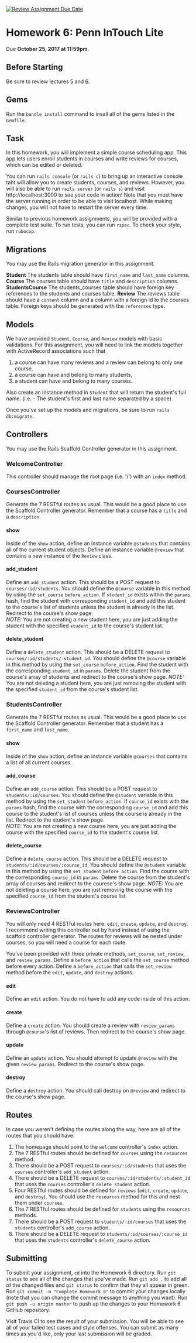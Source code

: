 [![Review Assignment Due Date](https://classroom.github.com/assets/deadline-readme-button-24ddc0f5d75046c5622901739e7c5dd533143b0c8e959d652212380cedb1ea36.svg)](https://classroom.github.com/a/rqy8ZOt4)
# Homework 6: Penn InTouch Lite
Due **October 25, 2017 at 11:59pm**.

## Before Starting
Be sure to review lectures <a href="https://www.seas.upenn.edu/~cis196/lectures/CIS196-2017f-lecture5.pdf" target="_blank">5</a> and <a href="https://www.seas.upenn.edu/~cis196/lectures/CIS196-2017f-lecture6.pdf" target="_blank">6</a>.

## Gems
Run the `bundle install` command to insall all of the gems listed in the `Gemfile`.

## Task
In this homework, you will implement a simple course scheduling app. This app lets users enroll students in courses and write reviews for courses, which can be edited or deleted.

You can run `rails console` (or `rails c`) to bring up an interactive console taht will allow you to create students, courses, and reviews. However, you will also be able to run `rails server` (or `rails s`) and visit http://localhost:3000 to see your code in action! Note that you must have the server running in order to be able to visit localhost. While making changes, you will not have to restart the server every time.

Similar to previous homework assignments, you will be provided with a complete test suite. To run tests, you can run `rspec`. To check your style, run `rubocop`.

## Migrations
You may use the Rails migration generator in this assignment.

**Student** The students table should have `first_name` and `last_name` columns.<br>
**Course** The courses table should have `title` and `description` columns.<br>
**StudentsCourse** The students_courses table should have foreign key references to the students and courses table.
**Review** The reviews table should have a `content` column and a column with a foreign id to the courses table. Foreign keys should be generated with the `references` type.

## Models
We have provided `Student`, `Course`, and `Review` models with basic validations. For this assignment, you will need to link the models together with ActiveRecord associations such that
1. a course can have many reviews and a review can belong to only one course,
2. a course can have and belong to many students,
3. a student can have and belong to many courses.

Also create an instance method in `Student` that will return the student's full name. (i.e. - The student's first and last name separated by a space)

Once you've set up the models and migrations, be sure to run `rails db:migrate`.

## Controllers
You may use the Rails Scaffold Controller generator in this assignment.

### WelcomeController
This controller should manage the root page (i.e. '/') with an `index` method.

### CoursesController
Generate the 7 RESTful routes as usual. This would be a good place to use the Scaffold Controller generator. Remember that a course has a `title` and a `description`.

#### show
Inside of the `show` action, define an instance variable `@students` that contains all of the current student objects. Define an instance variable `@review` that contains a new instance of the `Review` class.
 
#### add_student
Define an `add_student` action. This should be a POST request to `courses/:id/students`. You should define the `@course` variable in this method by using the `set_course` `before_action`. If `student_id` exists within the `params` hash, find the student with corresponding `student_id` and add this student to the course's list of students unless the student is already in the list. Redirect to the course's show page.<br>
*NOTE:* You are not creating a new student here, you are just adding the student with the specified `student_id` to the course's student list.

#### delete_student
Define a `delete_student` action. This should be a DELETE request to `courses/:id/students/:student_id`. You should define the `@course` variable in this method by using the `set_course` `before_action`. Find the student with the corresponding `student_id` in `params`. Delete the student from the course's array of students and redirect to the course's show page.
*NOTE:* You are not deleting a student here, you are just removing the student with the specified `student_id` from the course's student list.

### StudentsController
Generate the 7 RESTful routes as usual. This would be a good place to use the Scaffold Controller generator. Remember that a student has a `first_name` and `last_name`.

#### show
Inside of the `show` action, define an instance variable `@courses` that contains a list of all current courses.

#### add_course
Define an `add_course` action. This should be a POST request to `students/:id/courses`. You should define the `@student` variable in this method by using the `set_student` `before_action`. If `course_id` exists with the `params` hash, find the course with the corresponding `course_id` and add this course to the student's list of courses unless the course is already in the list. Redirect to the student's show page.<br>
*NOTE:* You are not creating a new course here, you are just adding the course with the specified `course_id` to the student's course list.

#### delete_course
Define a `delete_course` action. This should be a DELETE request to `students/:id/courses/:course_id`. You should define the `@student` variable in this method by using the `set_student` `before_action`. Find the course with the corresponding `course_id` in `params`. Delete the course from the student's array of courses and redirect to the courese's show page.
*NOTE:* You are not deleting a course here, you are just removing the course with the specified `course_id` from the student's course list.

### ReviewsController
You will only need 4 RESTful routes here: `edit`, `create`, `update`, and `destroy`. I recommend writing this controller out by hand instead of using the scaffold controller generator. The routes for reviews will be nested under courses, so you will need a course for each route.

You've been provided with three private methods, `set_course`, `set_review`, and `review_params`. Define a `before_action` that calls the `set_course` method before every action. Define a `before_action` that calls the `set_review` method before the `edit`, `update`, and `destroy` actions.

#### edit
Define an `edit` action. You do not have to add any code inside of this action.

#### create
Define a `create` action. You should create a review with `review_params` through `@course`'s list of reviews. Then redirect to the course's show page.

#### update
Define an `update` action. You should attempt to update `@review` with the given `review_params`. Redirect to the course's show page.

#### destroy
Define a `destroy` action. You should call destroy on `@review` and redirect to the course's show page.

## Routes
In case you weren't defining the routes along the way, here are all of the routes that you should have:
1. The homepage should point to the `welcome` controller's `index` action.
2. The 7 RESTful routes should be defined for `courses` using the `resources` method.
3. There should be a POST request to `courses/:id/students` that uses the `courses` controller's `add_student` action.
4. There should be a DELETE request to `courses/:id/students/:student_id` that uses the `courses` controller's `delete_student` action.
5. Four RESTful routes should be defined for `reviews` (`edit`, `create`, `update`, and `destroy`). You should use the `resources` method for this and nest them under `courses`.
6. The 7 RESTful routes should be defined for `students` using the `resources` methods.
7. There should be a POST request to `students/:id/courses` that uses the `students` controller's `add_course` action.
8. There should be a DELETE request to `students/:id/courses/:course_id` that uses the `students` controller's `delete_course` action.

## Submitting
To submit your assignment, `cd` into the Homework 6 directory. Run `git status` to see all of the changes that you've made. Run `git add .` to add all of the changed files and `git status` to confirm that they all appear in green. Run `git commit -m "Complete Homework 6"` to commit your changes locally (note that you can change the commit message to anything you want). Run `git push -u origin master` to push up the changes to your Homework 6 GitHub repository.

Visit Travis CI to see the result of your submission. You will be able to see all of your failed test cases and style offenses. You can submit as many times as you'd like, only your last submission will be graded.
